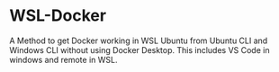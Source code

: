 # WSL-Docker
A Method to get Docker working in WSL Ubuntu from Ubuntu CLI and Windows CLI without using Docker Desktop. This includes VS Code in windows and remote in WSL.
